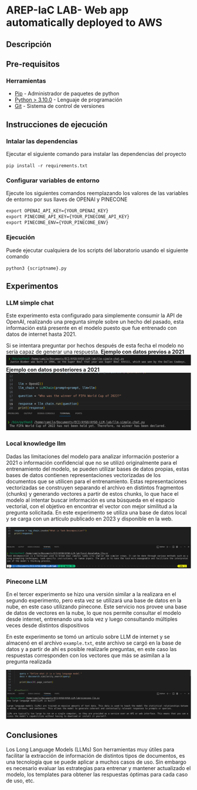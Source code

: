 # AREP-IaC LAB- Web app automatically deployed to AWS
## Descripción



## Pre-requisitos
### Herramientas
* [Pip](https://pypi.org/project/pip/) - Administrador de paquetes de python
* [Python > 3.10.0](https://www.python.org/) - Lenguaje de programación
* [Git](https://git-scm.com/) - Sistema de control de versiones
  

## Instrucciones de ejecución
### Intalar las dependencias
Ejecutar el siguiente comando para instalar las dependencias del proyecto

`pip install -r requirements.txt`

### Configurar variables de entorno
Ejecute los siguientes comandos reemplazando los valores de las variables de entorno por sus llaves de OPENAI y PINECONE

```
export OPENAI_API_KEY={YOUR_OPENAI_KEY}
export PINECONE_API_KEY={YOUR_PINECONE_API_KEY}
export PINECONE_ENV={YOUR_PINECONE_ENV}
```
### Ejecución
Puede ejecutar cualquiera de los scripts del laboratorio usando el siguiente comando

`python3 {scriptname}.py `


## Experimentos

### LLM simple chat
Este experimento esta configurado para simplemente consumir la API de OpenAI, realizando una pregunta simple sobre un hecho del pasado, esta información está presente en el modelo puesto que fue entrenado con datos de internet hasta 2021.

Si se intentara preguntar por hechos después de esta fecha el modelo no sería capaz de generar una respuesta.
**Ejemplo con datos previos a 2021**
![Alt text](img/llm-simple-chat.png)
**Ejemplo con datos posteriores a 2021**
![Alt text](img/llm-simple-chat-2022.png)

### Local knowledge llm
Dadas las limitaciones del modelo para analizar información posterior a 2021 o información confidencial que no se utilizó originalmente para el entrenamiento del modelo, se pueden utilizar bases de datos propias, estas bases de datos contienen representaciones vectorizadas de los documentos que se utilicen para el entrenamiento. Estas representaciones vectorizadas se construyen separando el archivo en distintos fragmentos (chunks) y generando vectores a partir de estos chunks, lo que hace el modelo al intentar buscar información es una búsqueda en el espacio vectorial, con el objetivo en encontrar el vector con mejor similitud a la pregunta solicitada.
En este experimento se utiliza una base de datos local y se carga con un artículo publicado en 2023 y disponible en la web.

![Alt text](img/local-knowledge.png)

### Pinecone LLM
En el tercer experimento se hizo una versión similar a la realizara en el segundo experimento, pero esta vez se utilizará una base de datos en la nube, en este caso utilizando pinecone. Este servicio nos provee una base de datos de vectores en la nube, lo que nos permite consultar el modelo desde internet, entrenando una sola vez y luego consultando múltiples veces desde distintos dispositivos

En este experimento se tomó un artículo sobre LLM de internet y se almacenó en el archivo `example.txt`, este archivo se cargó en la base de datos y a partir de ahí es posible realizarle preguntas, en este caso las respuestas corresponden con los vectores que más se asimilan a la pregunta realizada

![Alt text](img/pinecone.png)

## Conclusiones

Los Long Language Models (LLMs) Son herramientas muy útiles para facilitar la extracción de información de distintos tipos de documentos, es una tecnología que se puede aplicar a muchos casos de uso. Sin embargo es necesario evaluar las estrategias para entrenar y mantener actualizado el modelo, los templates para obtener las respuestas óptimas para cada caso de uso, etc.

